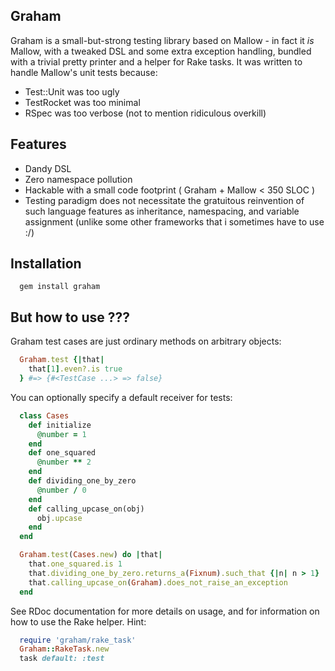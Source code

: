 Graham
------

Graham is a small-but-strong testing library based on Mallow - in fact it _is_ Mallow, with a tweaked DSL and some extra exception handling, bundled with a trivial pretty printer and a helper for Rake tasks. It was written to handle Mallow's unit tests because:
* Test::Unit was too ugly
* TestRocket was too minimal
* RSpec was too verbose (not to mention ridiculous overkill)

Features
--------

* Dandy DSL
* Zero namespace pollution
* Hackable with a small code footprint ( Graham + Mallow < 350 SLOC )
* Testing paradigm does not necessitate the gratuitous reinvention of such language features as inheritance, namespacing, and variable assignment (unlike some other frameworks that i sometimes have to use :/)

Installation
------------

```shell
  gem install graham
```

But how to use ???
----------------------

Graham test cases are just ordinary methods on arbitrary objects:
```ruby
  Graham.test {|that|
    that[1].even?.is true
  } #=> {#<TestCase ...> => false}
```
You can optionally specify a default receiver for tests:
```ruby
  class Cases
    def initialize
      @number = 1
    end
    def one_squared
      @number ** 2
    end
    def dividing_one_by_zero
      @number / 0
    end
    def calling_upcase_on(obj)
      obj.upcase
    end
  end

  Graham.test(Cases.new) do |that|
    that.one_squared.is 1
    that.dividing_one_by_zero.returns_a(Fixnum).such_that {|n| n > 1}
    that.calling_upcase_on(Graham).does_not_raise_an_exception
  end
```
See RDoc documentation for more details on usage, and for information on how to use the Rake helper. Hint:
```ruby
  require 'graham/rake_task'
  Graham::RakeTask.new
  task default: :test
```

